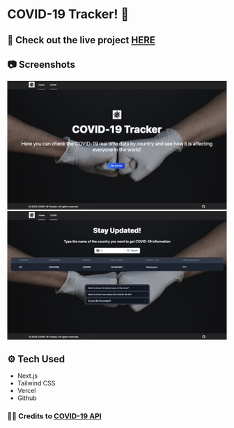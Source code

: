 # COVID-19 Tracker! 🫥

## 🔌 Check out the live project [HERE](https://covid-19-tracker-next.vercel.app/)


## 📷 Screenshots

![mainpage](/public/mainpage.png)
![covidpage](/public/covidpage.png)

## ⚙️ Tech Used

- Next.js
- Tailwind CSS
- Vercel
- Github


### 👍🏻 Credits to [COVID-19 API](https://covid-api.mmediagroup.fr/v1/cases)